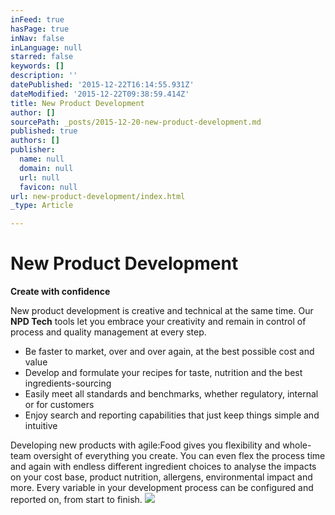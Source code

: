 ```yaml
---
inFeed: true
hasPage: true
inNav: false
inLanguage: null
starred: false
keywords: []
description: ''
datePublished: '2015-12-22T16:14:55.931Z'
dateModified: '2015-12-22T09:38:59.414Z'
title: New Product Development
author: []
sourcePath: _posts/2015-12-20-new-product-development.md
published: true
authors: []
publisher:
  name: null
  domain: null
  url: null
  favicon: null
url: new-product-development/index.html
_type: Article

---
```

# New Product Development

**Create with confidence**

New product development is creative and technical at the same time. Our **NPD Tech** tools let you embrace your creativity and remain in control of process and quality management at every step.

* Be faster to market, over and over again, at the best possible cost and value
* Develop and formulate your recipes for taste, nutrition and the best ingredients-sourcing
* Easily meet all standards and benchmarks, whether regulatory, internal or for customers
* Enjoy search and reporting capabilities that just keep things simple and intuitive

Developing new products with agile:Food gives you flexibility and whole-team oversight of everything you create. You can even flex the process time and again with endless different ingredient choices to analyse the impacts on your cost base, product nutrition, allergens, environmental impact and more. Every variable in your development process can be configured and reported on, from start to finish.
![](https://the-grid-user-content.s3-us-west-2.amazonaws.com/e6232b98-504c-4e90-ad46-1c66d8127f4d.png)